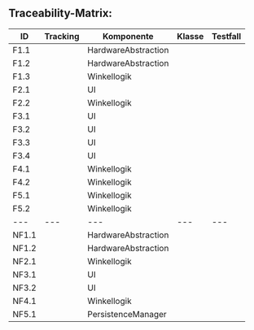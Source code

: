 ## Traceability-Matrix:

| ID | Tracking | Komponente | Klasse | Testfall |
| --- | --- | --- | --- | --- |
| F1.1 |  | HardwareAbstraction |  |  |
| F1.2 |  | HardwareAbstraction |  |  |
| F1.3 |  | Winkellogik |  |  |
| F2.1 |  | UI |  |  |
| F2.2 |  | Winkellogik |  |  |
| F3.1 |  | UI |  |  |
| F3.2 |  | UI |  |  |
| F3.3 |  | UI |  |  |
| F3.4 |  | UI |  |  |
| F4.1 |  | Winkellogik |  |  |
| F4.2 |  | Winkellogik |  |  |
| F5.1 |  | Winkellogik |  |  |
| F5.2 |  | Winkellogik |  |  |
| --- | --- | --- | --- | --- |
| NF1.1 |  | HardwareAbstraction |  |  |
| NF1.2 |  | HardwareAbstraction |  |  |
| NF2.1 |  | Winkellogik |  |  |
| NF3.1 |  | UI |  |  |
| NF3.2 |  | UI |  |  |
| NF4.1 |  | Winkellogik |  |  |
| NF5.1 |  | PersistenceManager |  |  |
